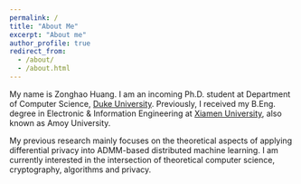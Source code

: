 ```yaml
---
permalink: /
title: "About Me"
excerpt: "About me"
author_profile: true
redirect_from: 
  - /about/
  - /about.html
---
```


My name is Zonghao Huang. I am an incoming Ph.D. student at Department of Computer Science, [Duke University](https://www.duke.edu/). Previously, I received my B.Eng. degree in Electronic & Information Engineering at [Xiamen University](https://en.xmu.edu.cn/), also known as Amoy University.

My previous research mainly focuses on the theoretical aspects of applying differential privacy into ADMM-based distributed machine learning. I am currently interested in the intersection of theoretical computer science, cryptography, algorithms and privacy.
